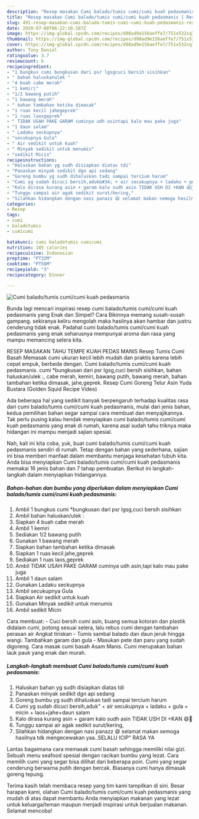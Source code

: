 ```yaml
---
description: "Resep masakan Cumi balado/tumis cumi/cumi kuah pedasmanis | Resep Bumbu Cumi balado/tumis cumi/cumi kuah pedasmanis Yang Sempurna"
title: "Resep masakan Cumi balado/tumis cumi/cumi kuah pedasmanis | Resep Bumbu Cumi balado/tumis cumi/cumi kuah pedasmanis Yang Sempurna"
slug: 491-resep-masakan-cumi-balado-tumis-cumi-cumi-kuah-pedasmanis-resep-bumbu-cumi-balado-tumis-cumi-cumi-kuah-pedasmanis-yang-sempurna
date: 2020-07-08T06:22:10.587Z
image: https://img-global.cpcdn.com/recipes/d98ad9e156aeffe7/751x532cq70/cumi-baladotumis-cumicumi-kuah-pedasmanis-foto-resep-utama.jpg
thumbnail: https://img-global.cpcdn.com/recipes/d98ad9e156aeffe7/751x532cq70/cumi-baladotumis-cumicumi-kuah-pedasmanis-foto-resep-utama.jpg
cover: https://img-global.cpcdn.com/recipes/d98ad9e156aeffe7/751x532cq70/cumi-baladotumis-cumicumi-kuah-pedasmanis-foto-resep-utama.jpg
author: Tony Daniel
ratingvalue: 3.7
reviewcount: 6
recipeingredient:
- "1 bungkus cumi bungkusan dari psr lgsgcuci bersih sisihkan"
- " bahan haluskanulek "
- "4 buah cabe merah"
- "1 kemiri"
- "1/2 bawang putih"
- "1 bawang merah"
- " bahan tambahan ketika dimasak"
- "1 ruas kecil jahegeprek"
- "1 ruas laosgeprek"
- " TIDAK USAH PAKE GARAM cuminya udh asintapi kalo mau pake juga"
- "1 daun salam"
- " Ladaku seckupnya"
- "secukupnya Gula"
- " Air sedikit untuk kuah"
- " Minyak sedikit untuk menumis"
- "sedikit Micin"
recipeinstructions:
- "Haluskan bahan yg sudh disiapkan diatas tdi"
- "Panaskan minyak sedikit dgn api sedang"
- "Goreng bumbu yg sudh dihaluskan tadi sampai tercium harum"
- "Cumi yg sudah dicuci bersih,aduk&#34; + air secukupnya + ladaku + gula + micin + laos+jahe+daun salam"
- "Kalo dirasa kurang asin + garam kalo sudh asin TIDAK USH DI +KAN 😄🙏"
- "Tunggu sampai air agak sedikit surut/kering,"
- "Silahkan hidangkan dengan nasi panazz 😄 selamat makan semoga hasilnya tdk mengecewakan yaa..SELALU ICIP&#34; RASA YA"
categories:
- Resep
tags:
- cumi
- baladotumis
- cumicumi

katakunci: cumi baladotumis cumicumi 
nutrition: 185 calories
recipecuisine: Indonesian
preptime: "PT32M"
cooktime: "PT56M"
recipeyield: "3"
recipecategory: Dinner

---
```



![Cumi balado/tumis cumi/cumi kuah pedasmanis](https://img-global.cpcdn.com/recipes/d98ad9e156aeffe7/751x532cq70/cumi-baladotumis-cumicumi-kuah-pedasmanis-foto-resep-utama.jpg)

Bunda lagi mencari inspirasi resep cumi balado/tumis cumi/cumi kuah pedasmanis yang Enak dan Simpel? Cara Bikinnya memang susah-susah gampang. sekiranya keliru mengolah maka hasilnya akan hambar dan justru cenderung tidak enak. Padahal cumi balado/tumis cumi/cumi kuah pedasmanis yang enak seharusnya mempunyai aroma dan rasa yang mampu memancing selera kita.

RESEP MASAKAN TAHU TEMPE KUAH PEDAS MANIS Resep Tumis Cumi Basah Memasak cumi ukuran kecil lebih mudah dan praktis karena lebih cepat empuk, berbeda dengan. Cumi balado/tumis cumi/cumi kuah pedasmanis. cumi *bungkusan dari psr lgsg,cuci bersih sisihkan, bahan haluskan/ulek :, cabe merah, kemiri, bawang putih, bawang merah, bahan tambahan ketika dimasak, jahe,geprek. Resep Cumi Goreng Telur Asin Yuda Bustara (Golden Squid Recipe Video)

Ada beberapa hal yang sedikit banyak berpengaruh terhadap kualitas rasa dari cumi balado/tumis cumi/cumi kuah pedasmanis, mulai dari jenis bahan, kedua pemilihan bahan segar sampai cara membuat dan menyajikannya. Tak perlu pusing kalau hendak menyiapkan cumi balado/tumis cumi/cumi kuah pedasmanis yang enak di rumah, karena asal sudah tahu triknya maka hidangan ini mampu menjadi sajian spesial.


Nah, kali ini kita coba, yuk, buat cumi balado/tumis cumi/cumi kuah pedasmanis sendiri di rumah. Tetap dengan bahan yang sederhana, sajian ini bisa memberi manfaat dalam membantu menjaga kesehatan tubuh kita. Anda bisa menyiapkan Cumi balado/tumis cumi/cumi kuah pedasmanis memakai 16 jenis bahan dan 7 tahap pembuatan. Berikut ini langkah-langkah dalam menyiapkan hidangannya.

<!--inarticleads1-->

##### Bahan-bahan dan bumbu yang diperlukan dalam menyiapkan Cumi balado/tumis cumi/cumi kuah pedasmanis:

1. Ambil 1 bungkus cumi *bungkusan dari psr lgsg,cuci bersih sisihkan
1. Ambil  bahan haluskan/ulek :
1. Siapkan 4 buah cabe merah
1. Ambil 1 kemiri
1. Sediakan 1/2 bawang putih
1. Gunakan 1 bawang merah
1. Siapkan  bahan tambahan ketika dimasak
1. Siapkan 1 ruas kecil jahe,geprek
1. Sediakan 1 ruas laos,geprek
1. Ambil  TIDAK USAH PAKE GARAM cuminya udh asin,tapi kalo mau pake juga
1. Ambil 1 daun salam
1. Gunakan  Ladaku seckupnya
1. Ambil secukupnya Gula
1. Siapkan  Air sedikit untuk kuah
1. Gunakan  Minyak sedikit untuk menumis
1. Ambil sedikit Micin


Cara membuat: - Cuci bersih cumi asin, buang semua kotoran dan plastik didalam cumi, potong sesuai selera, lalu rebus cumi dengan tambahan perasan air Angkat tiriskan - Tumis sambal balado dan daun jeruk hingga wangi. Tambahkan garam dan gula - Masukan pete dan paru yang sudah digoreng. Cara masak cumi basah Asam Manis. Cumi merupakan bahan lauk pauk yang enak dan murah. 

<!--inarticleads2-->

##### Langkah-langkah membuat Cumi balado/tumis cumi/cumi kuah pedasmanis:

1. Haluskan bahan yg sudh disiapkan diatas tdi
1. Panaskan minyak sedikit dgn api sedang
1. Goreng bumbu yg sudh dihaluskan tadi sampai tercium harum
1. Cumi yg sudah dicuci bersih,aduk&#34; + air secukupnya + ladaku + gula + micin + laos+jahe+daun salam
1. Kalo dirasa kurang asin + garam kalo sudh asin TIDAK USH DI +KAN 😄🙏
1. Tunggu sampai air agak sedikit surut/kering,
1. Silahkan hidangkan dengan nasi panazz 😄 selamat makan semoga hasilnya tdk mengecewakan yaa..SELALU ICIP&#34; RASA YA


Lantas bagaimana cara memasak cumi basah sehingga memiliki nilai gizi. Sebuah menu seafood spesial dengan racikan bumbu yang lezat. Cara memilih cumi yang segar bisa dilihat dari beberapa poin. Cumi yang segar cenderung berwarna putih dengan bercak. Biasanya cumi hanya dimasak goreng tepung. 

Terima kasih telah membaca resep yang tim kami tampilkan di sini. Besar harapan kami, olahan Cumi balado/tumis cumi/cumi kuah pedasmanis yang mudah di atas dapat membantu Anda menyiapkan makanan yang lezat untuk keluarga/teman maupun menjadi inspirasi untuk berjualan makanan. Selamat mencoba!
